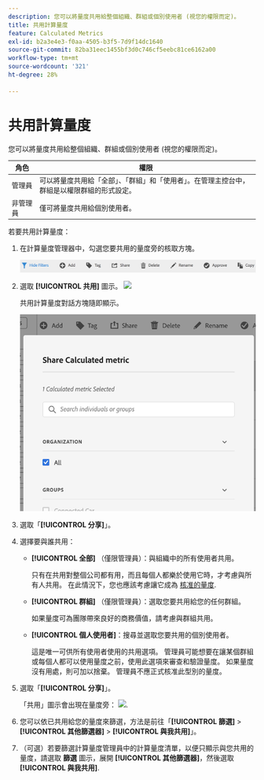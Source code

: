 ```yaml
---
description: 您可以將量度共用給整個組織、群組或個別使用者 (視您的權限而定)。
title: 共用計算量度
feature: Calculated Metrics
exl-id: b2a3e4e3-f0aa-4505-b3f5-7d9f14dc1640
source-git-commit: 82ba31eec1455bf3d0c746cf5eebc81ce6162a00
workflow-type: tm+mt
source-wordcount: '321'
ht-degree: 28%

---
```


# 共用計算量度

您可以將量度共用給整個組織、群組或個別使用者 (視您的權限而定)。

| 角色 | 權限 |
|---|---|
| 管理員 | 可以將量度共用給「全部」、「群組」和「使用者」。在管理主控台中，群組是以權限群組的形式設定。 |
| 非管理員 | 僅可將量度共用給個別使用者。 |

若要共用計算量度：

1. 在計算量度管理器中，勾選您要共用的量度旁的核取方塊。

   ![](assets/cm_task_bar.png)

1. 選取 **[!UICONTROL 共用]** 圖示。 ![](https://spectrum.adobe.com/static/icons/workflow_18/Smock_Share_18_N.svg)

   共用計算量度對話方塊隨即顯示。

   ![](assets/cm_share.png)

1. 選取「**[!UICONTROL 分享]**」。

1. 選擇要與誰共用：

   * **[!UICONTROL 全部]** （僅限管理員）：與組織中的所有使用者共用。

      只有在共用對整個公司都有用，而且每個人都樂於使用它時，才考慮與所有人共用。 在此情況下，您也應該考慮讓它成為 [核准的量度](/help/components/calc-metrics/cm-workflow/cm-approving.md).

   * **[!UICONTROL 群組]** （僅限管理員）：選取您要共用給您的任何群組。

      如果量度可為團隊帶來良好的商務價值，請考慮與群組共用。

   * **[!UICONTROL 個人使用者]**：搜尋並選取您要共用的個別使用者。

      這是唯一可供所有使用者使用的共用選項。 管理員可能想要在讓某個群組或每個人都可以使用量度之前，使用此選項來審查和驗證量度。 如果量度沒有用處，則可加以捨棄。 管理員不應正式核准此型別的量度。

1. 選取「**[!UICONTROL 分享]**」。

   「共用」圖示會出現在量度旁： ![](https://spectrum.adobe.com/static/icons/workflow_18/Smock_Share_18_N.svg).

1. 您可以依已共用給您的量度來篩選，方法是前往「**[!UICONTROL 篩選]** > **[!UICONTROL 其他篩選器]** > **[!UICONTROL 與我共用]**」。

1. （可選）若要篩選計算量度管理員中的計算量度清單，以便只顯示與您共用的量度，請選取 **篩選** 圖示，展開 **[!UICONTROL 其他篩選器]**，然後選取 **[!UICONTROL 與我共用]**.
